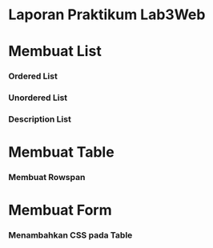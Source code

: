 # Laporan Praktikum Lab3Web

# Membuat List

### Ordered List

### Unordered List

### Description List

# Membuat Table

### Membuat Rowspan

# Membuat Form

### Menambahkan CSS pada Table
